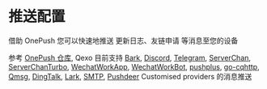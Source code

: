 # 推送配置
借助 OnePush 您可以快速地推送 更新日志、友链申请 等消息至您的设备

参考 [OnePush 仓库](https://github.com/y1ndan/onepush), Qexo 目前支持 [Bark](https://apps.apple.com/us/app/bark-customed-notifications/id1403753865), [Discord](https://support.discord.com/hc/en-us/articles/228383668-Intro-to-Webhooks), [Telegram](https://core.telegram.org/bots), [ServerChan](https://sc.ftqq.com/3.version), [ServerChanTurbo](https://sct.ftqq.com), [WechatWorkApp](https://work.weixin.qq.com/api/doc/90000/90135/90236), [WechatWorkBot](https://work.weixin.qq.com/api/doc/90000/90136/91770), [pushplus](https://www.pushplus.plus/doc), [go-cqhttp](https://docs.go-cqhttp.org), [Qmsg](https://qmsg.zendee.cn/api.html), [DingTalk](https://developers.dingtalk.com/document/app/custom-robot-access), [Lark](https://open.feishu.cn/document/ukTMukTMukTM/ucTM5YjL3ETO24yNxkjN), [SMTP](https://docs.python.org/3/library/smtplib.html), [Pushdeer](https://www.pushdeer.com/official.html) Customised providers 的消息推送